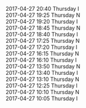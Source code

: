 2017-04-27 20:40 Thursday  I  
2017-04-27 19:25 Thursday  N  
2017-04-27 19:20 Thursday  I  
2017-04-27 18:45 Thursday  N  
2017-04-27 18:40 Thursday  I  
2017-04-27 17:25 Thursday  N  
2017-04-27 17:20 Thursday  I  
2017-04-27 16:15 Thursday  N  
2017-04-27 16:10 Thursday  I  
2017-04-27 13:50 Thursday  N  
2017-04-27 13:40 Thursday  I  
2017-04-27 13:10 Thursday  N  
2017-04-27 12:25 Thursday  I  
2017-04-27 10:10 Thursday  N  
2017-04-27 10:05 Thursday  I  
